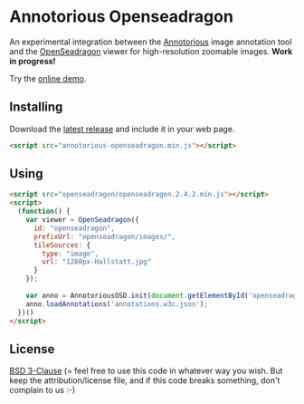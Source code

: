 # Annotorious Openseadragon

An experimental integration between the [Annotorious](https://github.com/recogito/annotorious) image annotation tool and the [OpenSeadragon](https://openseadragon.github.io/) viewer for high-resolution zoomable images. __Work in progress!__

Try the [online demo](https://recogito.github.io/annotorious-openseadragon/).

## Installing

Download the [latest release](https://github.com/recogito/annotorious-openseadragon/releases/latest)
and include it in your web page.

```html
<script src="annotorious-openseadragon.min.js"></script>
```

## Using

```html
<script src="openseadragon/openseadragon.2.4.2.min.js"></script>
<script>
  (function() {
    var viewer = OpenSeadragon({
      id: "openseadragon",
      prefixUrl: "openseadragon/images/",
      tileSources: {
        type: "image",
        url: "1280px-Hallstatt.jpg"
      }
    });
    
    var anno = AnnotoriousOSD.init(document.getElementById('openseadragon'), viewer);
    anno.loadAnnotations('annotations.w3c.json');
  })()
</script>
```

## License

[BSD 3-Clause](LICENSE) (= feel free to use this code in whatever way
you wish. But keep the attribution/license file, and if this code
breaks something, don't complain to us :-)


